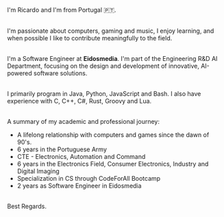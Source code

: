 I'm Ricardo and I'm from Portugal 🇵🇹.

<br>I'm passionate about computers, gaming and music, I enjoy learning, and when possible I like to contribute meaningfully to the field.

<br> I'm a Software Engineer at **Eidosmedia**. I'm part of the Engineering R&D AI Department, focusing on the design and development of innovative, AI-powered software solutions. 

<br>I primarily program in Java, Python, JavaScript and Bash. I also have experience with C, C++, C#, Rust, Groovy and Lua.

<!-- [Check some of my contributions](www.something.com) -->

<br>A summary of my academic and professional journey:

* A lifelong relationship with computers and games since the dawn of 90's.
* 6 years in the Portuguese Army
* CTE - Electronics, Automation and Command
* 6 years in the Electronics Field, Consumer Electronics, Industry and Digital Imaging
* Specialization in CS through CodeForAll Bootcamp
* 2 years as Software Engineer in Eidosmedia

<br>Best Regards.
